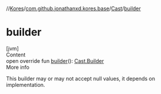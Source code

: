 //[Kores](../../index.md)/[com.github.jonathanxd.kores.base](../index.md)/[Cast](index.md)/[builder](builder.md)



# builder  
[jvm]  
Content  
open override fun [builder](builder.md)(): [Cast.Builder](-builder/index.md)  
More info  


This builder may or may not accept null values, it depends on implementation.

  



